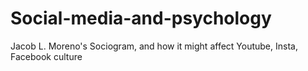 # Social-media-and-psychology
Jacob L. Moreno's Sociogram, and how it might affect Youtube, Insta, Facebook culture
